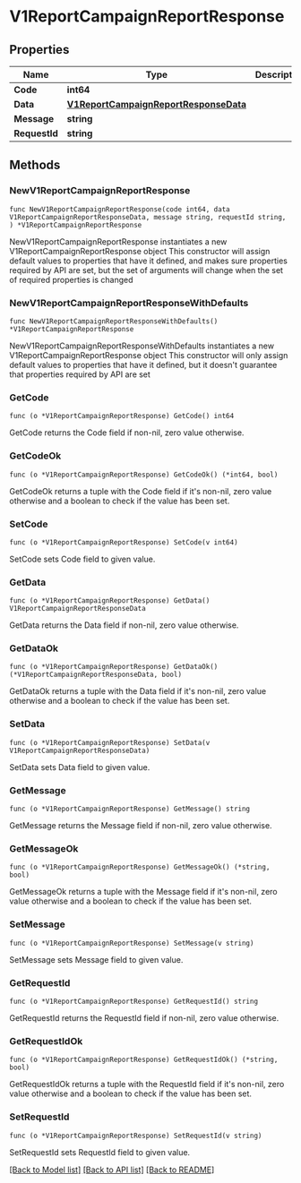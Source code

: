 # V1ReportCampaignReportResponse

## Properties

Name | Type | Description | Notes
------------ | ------------- | ------------- | -------------
**Code** | **int64** |  | 
**Data** | [**V1ReportCampaignReportResponseData**](V1ReportCampaignReportResponseData.md) |  | 
**Message** | **string** |  | 
**RequestId** | **string** |  | 

## Methods

### NewV1ReportCampaignReportResponse

`func NewV1ReportCampaignReportResponse(code int64, data V1ReportCampaignReportResponseData, message string, requestId string, ) *V1ReportCampaignReportResponse`

NewV1ReportCampaignReportResponse instantiates a new V1ReportCampaignReportResponse object
This constructor will assign default values to properties that have it defined,
and makes sure properties required by API are set, but the set of arguments
will change when the set of required properties is changed

### NewV1ReportCampaignReportResponseWithDefaults

`func NewV1ReportCampaignReportResponseWithDefaults() *V1ReportCampaignReportResponse`

NewV1ReportCampaignReportResponseWithDefaults instantiates a new V1ReportCampaignReportResponse object
This constructor will only assign default values to properties that have it defined,
but it doesn't guarantee that properties required by API are set

### GetCode

`func (o *V1ReportCampaignReportResponse) GetCode() int64`

GetCode returns the Code field if non-nil, zero value otherwise.

### GetCodeOk

`func (o *V1ReportCampaignReportResponse) GetCodeOk() (*int64, bool)`

GetCodeOk returns a tuple with the Code field if it's non-nil, zero value otherwise
and a boolean to check if the value has been set.

### SetCode

`func (o *V1ReportCampaignReportResponse) SetCode(v int64)`

SetCode sets Code field to given value.


### GetData

`func (o *V1ReportCampaignReportResponse) GetData() V1ReportCampaignReportResponseData`

GetData returns the Data field if non-nil, zero value otherwise.

### GetDataOk

`func (o *V1ReportCampaignReportResponse) GetDataOk() (*V1ReportCampaignReportResponseData, bool)`

GetDataOk returns a tuple with the Data field if it's non-nil, zero value otherwise
and a boolean to check if the value has been set.

### SetData

`func (o *V1ReportCampaignReportResponse) SetData(v V1ReportCampaignReportResponseData)`

SetData sets Data field to given value.


### GetMessage

`func (o *V1ReportCampaignReportResponse) GetMessage() string`

GetMessage returns the Message field if non-nil, zero value otherwise.

### GetMessageOk

`func (o *V1ReportCampaignReportResponse) GetMessageOk() (*string, bool)`

GetMessageOk returns a tuple with the Message field if it's non-nil, zero value otherwise
and a boolean to check if the value has been set.

### SetMessage

`func (o *V1ReportCampaignReportResponse) SetMessage(v string)`

SetMessage sets Message field to given value.


### GetRequestId

`func (o *V1ReportCampaignReportResponse) GetRequestId() string`

GetRequestId returns the RequestId field if non-nil, zero value otherwise.

### GetRequestIdOk

`func (o *V1ReportCampaignReportResponse) GetRequestIdOk() (*string, bool)`

GetRequestIdOk returns a tuple with the RequestId field if it's non-nil, zero value otherwise
and a boolean to check if the value has been set.

### SetRequestId

`func (o *V1ReportCampaignReportResponse) SetRequestId(v string)`

SetRequestId sets RequestId field to given value.



[[Back to Model list]](../README.md#documentation-for-models) [[Back to API list]](../README.md#documentation-for-api-endpoints) [[Back to README]](../README.md)


